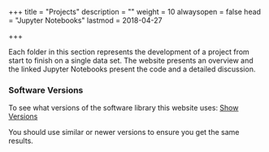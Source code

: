 +++
title = "Projects"
description = ""
weight = 10
alwaysopen = false
head = "<label>Jupyter Notebooks</label>"
lastmod = 2018-04-27

+++

Each folder in this section represents the development of a project from start to finish on a single data set.  The website presents an overview and the linked Jupyter Notebooks present the code and a detailed discussion.

### Software Versions

To see what versions of the software  library this website uses:
<a href="http://nbviewer.jupyter.org/github/sdiehl28/tutorial-jupyter-notebooks/blob/master/snippets/ShowVersions.ipynb" target="_blank">Show Versions</a>

You should use similar or newer versions to ensure you get the same results.